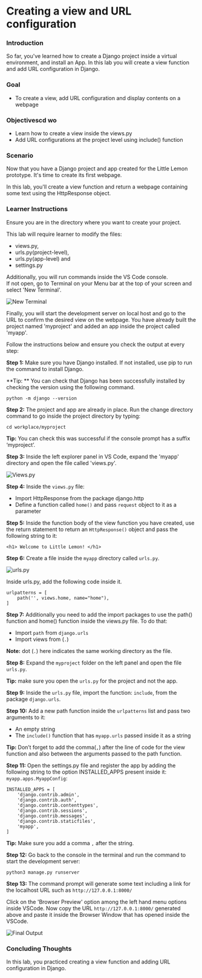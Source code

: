 # Creating a view and URL configuration

### Introduction

So far, you've learned how to create a Django project inside a virtual environment, and install an App.
In this lab you will create a view function and add URL configuration in Django.


### Goal
* To create a view, add URL configuration and display contents on a webpage

### Objectivescd wo
* Learn how to create a view inside the views.py
* Add URL configurations at the project level using include() function


### Scenario
Now that you have a Django project and app created for the Little Lemon prototype. It's time to create its first webpage. 

In this lab, you'll create a view function and return a webpage containing some text using the HttpResponse object. 

### Learner Instructions

Ensure you are in the directory where you want to create your project.

This lab will require learner to modify the files: 
* views.py, 
* urls.py(project-level), 
* urls.py(app-level) and 
* settings.py

Additionally, you will run commands inside the VS Code console.  
If not open, go to Terminal on your Menu bar at the top of your screen and select 'New Terminal'.  


![New Terminal](assets/new_terminal.png)


Finally, you will start the development server on local host and go to the URL to confirm the desired view on the webpage. 
You have already built the project named 'myproject' and added an app inside the project called 'myapp'.  
    
Follow the instructions below and ensure you check the output at every step:



**Step 1:** Make sure you have Django installed. If not installed, use pip to run the command to install Django.

**Tip: ** You can check that Django has been successfully installed by checking the version using the following command.

```python -m django --version```

**Step 2:**  The project and app are already in place. Run the change directory command to go inside the project directory by typing: 

```cd workplace/myproject```

**Tip:** You can check this was successful if the console prompt has a suffix  ‘myproject’.


**Step 3:** Inside the left explorer panel in VS Code, expand the 'myapp' directory and open  the file called 'views.py'.

![Views.py](assets/views.png)

**Step 4:** Inside the ```views.py``` file: 
* Import HttpResponse from the package django.http
* Define a function called ```home()``` and pass ```request``` object to it as a parameter
 

**Step 5:** Inside the function body of the view function you have created, use the return statement to return an ```HttpResponse()``` object and pass the following string to it:
```
<h1> Welcome to Little Lemon! </h1>
```
**Step 6:**  Create a file inside the ```myapp``` directory called ```urls.py```. 

![urls.py](assets/urls.png)

Inside urls.py, add the following code inside it.

```
urlpatterns = [ 
    path('', views.home, name="home"), 
] 
```
**Step 7:** Additionally you need to add the import packages to use the path() function and home() function inside the views.py file. To do that:

* Import ```path``` from ```django.urls```
* Import views from (```.```)

**Note:** dot (```.```) here indicates the same working directory as the file. 

**Step 8:** Expand the ```myproject``` folder on the left panel and open the file ```urls.py```.

**Tip:** make sure you open the ```urls.py``` for the project and not the app.

**Step 9:** Inside the ```urls.py``` file, import the function: ```include```, from the package ```django.urls```.

**Step 10:**  Add a new path function inside the ```urlpatterns``` list and pass two arguments to it:
* An empty string
* The ```include()``` function that has ```myapp.urls``` passed inside it as a string

**Tip:** Don’t forget to add the comma(```,```) after the line of code for the view function and also between the arguments passed to the path function.

**Step 11:**  Open the settings.py file and register the app by adding the following string to the option INSTALLED_APPS present inside it: ```myapp.apps.MyappConfig```:
```
INSTALLED_APPS = [ 
    'django.contrib.admin', 
    'django.contrib.auth', 
    'django.contrib.contenttypes', 
    'django.contrib.sessions', 
    'django.contrib.messages', 
    'django.contrib.staticfiles', 
    'myapp',
] 
```
**Tip:** Make sure you add a comma ```,``` after the string.

**Step 12:** Go back to the console in the terminal and run the command to start the development server:

```python3 manage.py runserver```


**Step 13:**  The command prompt will generate some text including a link for the localhost URL such as 
```http://127.0.0.1:8000/```

Click on the 'Browser Preview' option among the left hand menu options inside VSCode. Now copy the URL ```http://127.0.0.1:8000/``` generated above and paste it inside the Browser Window that has opened inside the VSCode.


![Final Output](assets/final.png)
 
### Concluding Thoughts
In this lab, you practiced creating a view function and adding URL configuration in Django. 
